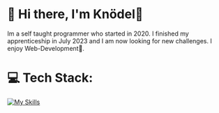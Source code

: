 

# 💫 Hi there, I'm Knödel👋
Im a self taught programmer who started in 2020. I finished my apprenticeship in July 2023 and I am now looking for new challenges. I enjoy Web-Development🤍.


# 💻 Tech Stack:
[![My Skills](https://skillicons.dev/icons?i=html,css,js,react,figma)](https://skillicons.dev)


<!-- Proudly created with GPRM ( https://gprm.itsvg.in ) -->
